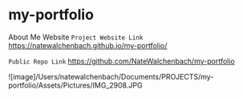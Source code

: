 # my-portfolio
About Me Website 
`Project Website Link`
https://natewalchenbach.github.io/my-portfolio/

`Public Repo Link`
https://github.com/NateWalchenbach/my-portfolio



![image]/Users/natewalchenbach/Documents/PROJECTS/my-portfolio/Assets/Pictures/IMG_2908.JPG
